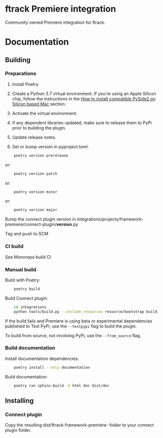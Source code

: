 # ftrack Premiere integration

Community owned Premiere integration for ftrack.

# Documentation

## Building

### Preparations


1. Install Poetry

2. Create a Python 3.7 virtual environment. If you're using an Apple Silicon chip, follow the instructions in the [How to install compatible PySide2 on Silicon based Mac](../../README.md#how-to-install-compatible-pyside2-on-silicon-based-mac) section. 

3. Activate the virtual environment. 

4. If any dependent libraries updated, make sure to release them to PyPi prior to building the plugin.

5. Update release notes.

6. Set or bump version in pyproject.toml:

```bash
    poetry version prerelease
```
or:
```bash
    poetry version patch
```
or:
```bash
    poetry version minor
```
or:
```bash
    poetry version major
```

Bump the connect plugin version in integrations/projects/framework-premiere/connect-plugin/__version__.py

Tag and push to SCM


### CI build

See Monorepo build CI


### Manual build

Build with Poetry:

```bash
    poetry build
```

Build Connect plugin:


```bash
    cd integrations
    python tools/build.py --include_resources resource/bootstrap build_connect_plugin projects/framework-premiere
```

If the build fails and Premiere is using beta or experimental dependencies published to Test PyPi, use the `--testpypi` flag 
to build the plugin.

To build from source, not involving PyPi, use the `--from_source` flag.


### Build documentation


Install documentation dependencies:

```bash
    poetry install --only documentation
```

Build documentation:

```bash
    poetry run sphinx-build -b html doc dist/doc
```

## Installing

### Connect plugin
Copy the resulting dist/ftrack-framework-premiere-<version> folder to your connect plugin folder.
